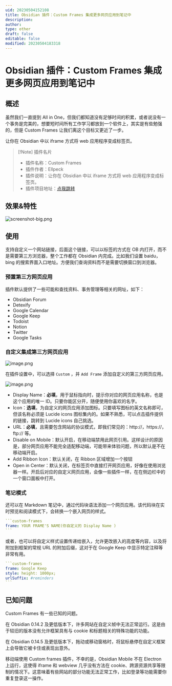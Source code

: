 ```yaml
---
uid: 20230504152108
title: Obsidian 插件：Custom Frames 集成更多网页应用到笔记中
description: 
author: 
type: other
draft: false
editable: false
modified: 20230504183318
---
```


# Obsidian 插件：Custom Frames 集成更多网页应用到笔记中

## 概述

虽然我们一直提到 All in One，但我们都知道没有足够时间的积累，或者说没有一个事务是完美的，想要短时间所有工作学习都放到一个软件上，其实是有些勉强的，但是 Custom Frames 让我们离这个目标又更近了一步。

让你在 Obsidian 中以 iframe 方式将 web 应用程序变成标签页。

> [!Note] 插件名片
> - 插件名称：Custom Frames
> - 插件作者：Ellpeck
> - 插件说明：让你在 Obsidian 中以 iframe 方式将 web 应用程序变成标签页。
> - 插件项目地址：[点我跳转](https://github.com/pjeby/pane-relief)

## 效果&特性

![screenshot-big.png](https://cdn.pkmer.cn/images/screenshot-big.png)

## 使用

支持自定义一个网站链接，后面这个链接，可以以标签的方式在 OB 内打开，而不是需要第三方浏览器，整个工作都在 Obsidian 内完成。比如我们设置 baidu，bing 的搜索界面入口地址。方便我们查询资料而不是需要切换窗口到浏览器。

### 预置第三方网页应用

插件默认提供了一些可能和查找资料、事务管理等相关的网址，如下：

- Obsidian Forum
- Detexify
- Google Calendar
- Google Keep
- Todoist
- Notion
- Twitter
- Google Tasks

### 自定义集成第三方网页应用

![image.png](https://cdn.pkmer.cn/images/20230504154313.png)

在插件设置中，可以选择 `Custom` ，并 `Add Frame` 添加自定义的第三方网页应用。

![image.png](https://cdn.pkmer.cn/images/20230504154729.png)

- Display Name：**必填**，用于鼠标指向时，提示你对应的网页应用名称，也是这个应用的唯一 ID。只要你能区分开，随便使用你喜欢的名字。
- Icon：**选填**，为自定义的网页应用添加图标。只要填写图标的英文名称即可，但该名称必须是 Lucide icons 图标集内的。如果不熟悉，可以点击插件提供的链接，跳转到 Lucide icons 自己挑选。
- URL：**必填**，且需要包含网站的协议模式，即我们常见的：http://，https://，ftp:// 等。
- Disable on Mobile：默认开启，在移动端禁用此网页引用。这样设计的原因是，部分网页应用不能完全适配移动端，可能带来体验问题，所以默认是不在移动端开启。
- Add Ribbon Icon：默认关闭，在 Ribbon 区域增加一个按钮
- Open in Center：默认关闭，在标签页中直接打开网页应用，好像在使用浏览器一样。开启后对应的自定义网页应用，会像一些插件一样，在在侧边栏中的一个窗口面板中打开。

### 笔记模式

还可以在 Markdown 笔记中，通过代码块语法添加一个网页应用。该代码块在实时预览和阅读模式下，会转换一个嵌入网页的样式。

````YAML
```custom-frames
frame: YOUR FRAME'S NAME(你自定义的 Display Name )
```
````

或者，也可以将自定义样式设置传递给嵌入，允许更改嵌入的高度等内容，以及将附加到框架的常规 URL 的附加后缀，这对于在 Google Keep 中显示特定注释等非常有用。

````YAML
```custom-frames
frame: Google Keep
style: height: 1000px;
urlSuffix: #reminders
```
````

## 已知问题

Custom Frames 有一些已知的问题。

在 Obsidian 0.14.2 及更低版本下，许多网站在自定义帧中无法正常运行。这是由于较旧的版本没有允许框架具有与 cookie 和标题相关的特殊功能的功能。

在 Obsidian 0.14.5 及更低版本下，拖动或移动窗格时，将鼠标悬停在自定义框架上会导致它被卡住或表现出意外。

移动端使用 Custom frames 插件，不幸的是，Obsidian Mobile 不在 Electron 上运行，这使得 iframe 和 webview 几乎没有方法在 cookie、跨源资源共享等限制的情况下。这意味着有些网站的部分功能无法正常工作，比如登录等功能需要你重复登录这一操作。